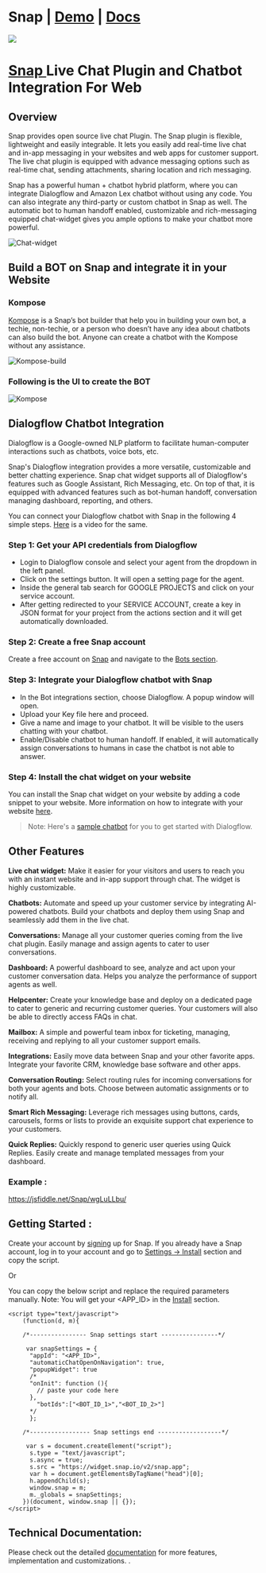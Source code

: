 # Snap | [Demo](https://www.snap.io/livechat-demo?appId=snap-support) | [Docs](https://docs.snap.io/docs/web-installation.html)

<img src="https://snap-prod.s3.amazonaws.com/logo/Header.jpg" />

# [Snap ](https://www.snap.io/?utm_source=github&utm_medium=readme&utm_campaign=web)Live Chat Plugin and Chatbot Integration For Web


## Overview

Snap provides open source live chat Plugin. The Snap plugin is flexible, lightweight and easily integrable. 
It lets you easily add real-time live chat and in-app messaging in your websites and web apps for customer support. The live chat plugin is equipped with advance messaging options such as real-time chat, sending attachments, sharing location and rich messaging.

Snap has a powerful human + chatbot hybrid platform, where you can integrate Dialogflow and Amazon Lex chatbot without using any code. You can also integrate any third-party or custom chatbot in Snap as well. The automatic bot to human handoff enabled, customizable and rich-messaging equipped chat-widget gives you ample options to make your chatbot more powerful. 

![Chat-widget](https://user-images.githubusercontent.com/32258004/95323958-9dd83c00-08bc-11eb-8744-bbf33140e00d.png)



## Build a BOT on Snap and integrate it in your Website 

### Kompose

[Kompose](https://dashboard.snap.io/bots/bot-builder) is a Snap’s bot builder that help you in building your own bot, a techie, non-techie, or a person who doesn’t have any idea about chatbots can also build the bot. Anyone can create a chatbot with the Kompose without any assistance.

![Kompose-build](https://user-images.githubusercontent.com/38066371/87525821-a519f000-c6a7-11ea-90d6-97e8fab4d1b3.gif)



### Following is the UI to create the BOT

![Kompose](https://user-images.githubusercontent.com/32258004/95324271-1808c080-08bd-11eb-9bed-768e87977648.png)




## Dialogflow Chatbot Integration

Dialogflow is a Google-owned NLP platform to facilitate human-computer interactions such as chatbots, voice bots, etc. 

Snap's Dialogflow integration provides a more versatile, customizable and better chatting experience. Snap chat widget supports all of Dialogflow's features such as Google Assistant, Rich Messaging, etc. On top of that, it is equipped with advanced features such as bot-human handoff, conversation managing dashboard, reporting, and others. 

You can connect your Dialogflow chatbot with Snap in the following 4 simple steps. [Here](https://www.youtube.com/watch?v=ZlrFYRwJxS8) is a video for the same. 

### Step 1: Get your API credentials from Dialogflow
- Login to Dialogflow console and select your agent from the dropdown in the left panel.
- Click on the settings button. It will open a setting page for the agent.
- Inside the general tab search for GOOGLE PROJECTS and click on your service account.
- After getting redirected to your SERVICE ACCOUNT, create a key in JSON format for your project from the actions section and it will get automatically downloaded.

### Step 2: Create a free Snap account
Create a free account on [Snap](https://dashboard.snap.io/signup) and navigate to the [Bots section](https://dashboard.snap.io/bots/bot-integrations). 

### Step 3: Integrate your Dialogflow chatbot with Snap
- In the Bot integrations section, choose Dialogflow. A popup window will open.
- Upload your Key file here and proceed.
- Give a name and image to your chatbot. It will be visible to the users chatting with your chatbot.
- Enable/Disable chatbot to human handoff. If enabled, it will automatically assign conversations to humans in case the chatbot is not able to answer.

### Step 4: Install the chat widget on your website
You can install the Snap chat widget on your website by adding a code snippet to your website. More information on how to integrate with your website [here](https://docs.snap.io/docs/web-installation.html). 

> Note: Here's a [sample chatbot](https://docs.snap.io/docs/bot-samples) for you to get started with Dialogflow. 


## Other Features

**Live chat widget:**  Make it easier for your visitors and users to reach you with an instant website and in-app support through chat. The widget is highly customizable. 

**Chatbots:** Automate and speed up your customer service by integrating AI-powered chatbots. Build your chatbots and deploy them using Snap and seamlessly add them in the live chat.

**Conversations:** Manage all your customer queries coming from the live chat plugin. Easily manage and assign agents to cater to user conversations.

**Dashboard:** A powerful dashboard to see, analyze and act upon your customer conversation data. Helps you analyze the performance of support agents as well.

**Helpcenter:** Create your knowledge base and deploy on a dedicated page to cater to generic and recurring customer queries. Your customers will also be able to directly access FAQs in chat.

**Mailbox:** A simple and powerful team inbox for ticketing, managing, receiving and replying to all your customer support emails. 

**Integrations:** Easily move data between Snap and your other favorite apps. Integrate your favorite CRM, knowledge base software and other apps.

**Conversation Routing:** Select routing rules for incoming conversations for both your agents and bots. Choose between automatic assignments or to notify all.

**Smart Rich Messaging:** Leverage rich messages using buttons, cards, carousels, forms or lists to provide an exquisite support chat experience to your customers.

**Quick Replies:** Quickly respond to generic user queries using Quick Replies. Easily create and manage templated messages from your dashboard.

### Example :

https://jsfiddle.net/Snap/wgLuLLbu/

## Getting Started :

Create your account by [signing](https://www.snap.io/?utm_source=github&utm_medium=readme&utm_campaign=web) up for Snap. If you already have a Snap account, log in to your account and go to [Settings -> Install](https://dashboard.snap.io/settings/install) section and copy the script.

Or

You can copy the below script and replace the required parameters manually. Note: You will get your <APP_ID> in the [Install](https://dashboard.snap.io/settings/install) section. 


```
<script type="text/javascript">
    (function(d, m){

    /*---------------- Snap settings start ----------------*/

     var snapSettings = {
      "appId": "<APP_ID>",  
      "automaticChatOpenOnNavigation": true,
      "popupWidget": true
      /*
      "onInit": function (){
        // paste your code here
      },
        "botIds":["<BOT_ID_1>","<BOT_ID_2>"]
      */
      };

    /*----------------- Snap settings end ------------------*/

     var s = document.createElement("script");
      s.type = "text/javascript";
      s.async = true;
      s.src = "https://widget.snap.io/v2/snap.app";
      var h = document.getElementsByTagName("head")[0];
      h.appendChild(s);
      window.snap = m;
      m._globals = snapSettings;
    })(document, window.snap || {});
</script>
```

## Technical Documentation:

Please check out the detailed [documentation](https://docs.snap.io/docs/web-installation.html) for more features, implementation and customizations.
.